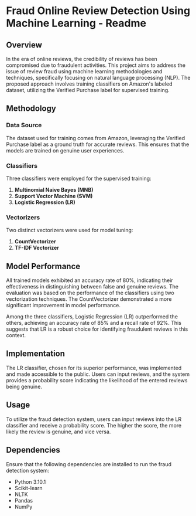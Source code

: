 # Fraud Online Review Detection Using Machine Learning - Readme

## Overview

In the era of online reviews, the credibility of reviews has been compromised due to fraudulent activities. This project aims to address the issue of review fraud using machine learning methodologies and techniques, specifically focusing on natural language processing (NLP). The proposed approach involves training classifiers on Amazon's labeled dataset, utilizing the Verified Purchase label for supervised training.

## Methodology

### Data Source

The dataset used for training comes from Amazon, leveraging the Verified Purchase label as a ground truth for accurate reviews. This ensures that the models are trained on genuine user experiences.

### Classifiers

Three classifiers were employed for the supervised training:

1. **Multinomial Naive Bayes (MNB)**
2. **Support Vector Machine (SVM)**
3. **Logistic Regression (LR)**

### Vectorizers

Two distinct vectorizers were used for model tuning:

1. **CountVectorizer**
2. **TF-IDF Vectorizer**

## Model Performance

All trained models exhibited an accuracy rate of 80%, indicating their effectiveness in distinguishing between false and genuine reviews. The evaluation was based on the performance of the classifiers using two vectorization techniques. The CountVectorizer demonstrated a more significant improvement in model performance.

Among the three classifiers, Logistic Regression (LR) outperformed the others, achieving an accuracy rate of 85% and a recall rate of 92%. This suggests that LR is a robust choice for identifying fraudulent reviews in this context.

## Implementation

The LR classifier, chosen for its superior performance, was implemented and made accessible to the public. Users can input reviews, and the system provides a probability score indicating the likelihood of the entered reviews being genuine.

## Usage

To utilize the fraud detection system, users can input reviews into the LR classifier and receive a probability score. The higher the score, the more likely the review is genuine, and vice versa.

## Dependencies

Ensure that the following dependencies are installed to run the fraud detection system:

- Python 3.10.1
- Scikit-learn
- NLTK
- Pandas
- NumPy

